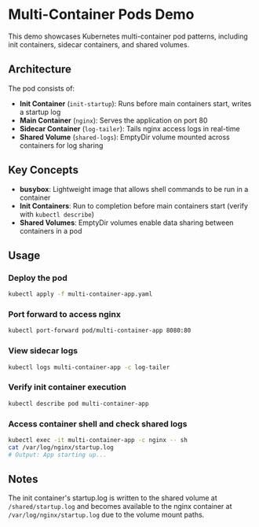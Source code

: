 # Multi-Container Pods Demo

This demo showcases Kubernetes multi-container pod patterns, including init containers, sidecar containers, and shared volumes.

## Architecture

The pod consists of:
- **Init Container** (`init-startup`): Runs before main containers start, writes a startup log
- **Main Container** (`nginx`): Serves the application on port 80
- **Sidecar Container** (`log-tailer`): Tails nginx access logs in real-time
- **Shared Volume** (`shared-logs`): EmptyDir volume mounted across containers for log sharing

## Key Concepts

- **busybox**: Lightweight image that allows shell commands to be run in a container
- **Init Containers**: Run to completion before main containers start (verify with `kubectl describe`)
- **Shared Volumes**: EmptyDir volumes enable data sharing between containers in a pod

## Usage

### Deploy the pod
```bash
kubectl apply -f multi-container-app.yaml
```

### Port forward to access nginx
```bash
kubectl port-forward pod/multi-container-app 8080:80
```

### View sidecar logs
```bash
kubectl logs multi-container-app -c log-tailer
```

### Verify init container execution
```bash
kubectl describe pod multi-container-app
```

### Access container shell and check shared logs
```bash
kubectl exec -it multi-container-app -c nginx -- sh
cat /var/log/nginx/startup.log
# Output: App starting up...
```

## Notes

The init container's startup.log is written to the shared volume at `/shared/startup.log` and becomes available to the nginx container at `/var/log/nginx/startup.log` due to the volume mount paths.
